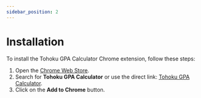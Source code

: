 ```yaml
---
sidebar_position: 2
---
```


# Installation

To install the Tohoku GPA Calculator Chrome extension, follow these steps:

1. Open the [Chrome Web Store](https://chrome.google.com/webstore).
2. Search for **Tohoku GPA Calculator** or use the direct link: [Tohoku GPA Calculator](https://chromewebstore.google.com/detail/agbmcohifheiailbnjmcnapjdnkehajf?utm_source=item-share-cb).
3. Click on the **Add to Chrome** button.
